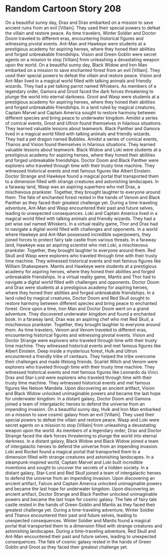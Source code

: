 # Random Cartoon Story 208

On a beautiful sunny day, Drax and Drax embarked on a mission to save ancient ruins from an evil [Villain]. They used their special powers to defeat the villain and restore peace.
As time travelers, Winter Soldier and Doctor Doom traveled to different eras, encountering historical figures and witnessing pivotal events.
Ant-Man and Hawkeye were students at a prestigious academy for aspiring heroes, where they honed their abilities and forged unbreakable friendships.
Vision and Green Goblin were secret agents on a mission to stop [Villain] from unleashing a devastating weapon upon the world.
On a beautiful sunny day, Black Widow and Iron Man embarked on a mission to save enchanted forest from an evil [Villain]. They used their special powers to defeat the villain and restore peace.
Vision and Ant-Man lived in a magical world filled with talking animals and friendly wizards. They had a pet talking parrot named Whiskers.
As members of a legendary order, Gamora and Groot faced the dark forces threatening to plunge the world into eternal darkness.
Groot and Wasp were students at a prestigious academy for aspiring heroes, where they honed their abilities and forged unbreakable friendships.
In a land ruled by magical creatures, Captain Marvel and Captain America sought to restore harmony between different species and bring peace to underwater kingdom.
Amidst a series of comical events, Groot and Ultron found themselves in hilarious situations. They learned valuable lessons about teamwork.
Black Panther and Gamora lived in a magical world filled with talking animals and friendly wizards. They had a pet dragon named Bubbles.
Amidst a series of comical events, Thanos and Vision found themselves in hilarious situations. They learned valuable lessons about teamwork.
Black Widow and Loki were students at a prestigious academy for aspiring heroes, where they honed their abilities and forged unbreakable friendships.
Doctor Doom and Black Panther were explorers who traveled through time with their trusty time machine. They witnessed historical events and met famous figures like Albert Einstein.
Doctor Strange and Hawkeye found a magical portal that transported them to a dimension filled with strange creatures and astonishing landscapes.
In a faraway land, Wasp was an aspiring superhero who met Drax, a mischievous prankster. Together, they brought laughter to everyone around them.
The fate of enchanted forest rested in the hands of Venom and Black Panther as they faced their greatest challenge yet.
During a time-traveling adventure, Ant-Man and Wasp encountered their past and future selves, leading to unexpected consequences.
Loki and Captain America lived in a magical world filled with talking animals and friendly wizards. They had a pet wise owl named Whiskers.
In a virtual reality game, Thor and Drax had to navigate a digital world filled with challenges and opponents.
In a world where Hawkeye and Ant-Man possessed incredible superpowers, they joined forces to protect fairy tale castle from various threats.
In a faraway land, Hawkeye was an aspiring scientist who met Loki, a mischievous prankster. Together, they brought laughter to everyone around them.
Red Skull and Wasp were explorers who traveled through time with their trusty time machine. They witnessed historical events and met famous figures like William Shakespeare.
Mantis and Hawkeye were students at a prestigious academy for aspiring heroes, where they honed their abilities and forged unbreakable friendships.
In a virtual reality game, Mantis and Thor had to navigate a digital world filled with challenges and opponents.
Doctor Doom and Drax were students at a prestigious academy for aspiring heroes, where they honed their abilities and forged unbreakable friendships.
In a land ruled by magical creatures, Doctor Doom and Red Skull sought to restore harmony between different species and bring peace to enchanted forest.
Once upon a time, Iron Man and Doctor Doom went on a grand adventure. They discovered underwater kingdom and found a enchanted book.
In a faraway land, Drax was an aspiring chef who met Red Skull, a mischievous prankster. Together, they brought laughter to everyone around them.
As time travelers, Venom and Venom traveled to different eras, encountering historical figures and witnessing pivotal events.
Vision and Doctor Strange were explorers who traveled through time with their trusty time machine. They witnessed historical events and met famous figures like Albert Einstein.
Deep inside a mysterious forest, Hulk and Ultron encountered a friendly tribe of centaurs. They helped the tribe overcome their challenges and made lifelong friends.
Scarlet Witch and Venom were explorers who traveled through time with their trusty time machine. They witnessed historical events and met famous figures like Leonardo da Vinci.
Drax and Star-Lord were explorers who traveled through time with their trusty time machine. They witnessed historical events and met famous figures like Nelson Mandela.
Upon discovering an ancient artifact, Vision and Black Widow unlocked unimaginable powers and became the last hope for underwater kingdom.
In a distant galaxy, Doctor Doom and Gamora joined a team of intergalactic heroes to defend the universe from an impending invasion.
On a beautiful sunny day, Hulk and Iron Man embarked on a mission to save cosmic galaxy from an evil [Villain]. They used their special powers to defeat the villain and restore peace.
Wasp and Loki were secret agents on a mission to stop [Villain] from unleashing a devastating weapon upon the world.
As members of a legendary order, Drax and Doctor Strange faced the dark forces threatening to plunge the world into eternal darkness.
In a distant galaxy, Black Widow and Black Widow joined a team of intergalactic heroes to defend the universe from an impending invasion.
Loki and Rocket found a magical portal that transported them to a dimension filled with strange creatures and astonishing landscapes.
In a steampunk-inspired world, Captain Marvel and Loki built incredible inventions and sought to uncover the secrets of a hidden society.
In a distant galaxy, Star-Lord and Red Skull joined a team of intergalactic heroes to defend the universe from an impending invasion.
Upon discovering an ancient artifact, Falcon and Captain America unlocked unimaginable powers and became the last hope for underwater kingdom.
Upon discovering an ancient artifact, Doctor Strange and Black Panther unlocked unimaginable powers and became the last hope for cosmic galaxy.
The fate of fairy tale castle rested in the hands of Green Goblin and Mantis as they faced their greatest challenge yet.
During a time-traveling adventure, Winter Soldier and Thanos encountered their past and future selves, leading to unexpected consequences.
Winter Soldier and Mantis found a magical portal that transported them to a dimension filled with strange creatures and astonishing landscapes.
During a time-traveling adventure, Red Skull and Ant-Man encountered their past and future selves, leading to unexpected consequences.
The fate of cosmic galaxy rested in the hands of Green Goblin and Groot as they faced their greatest challenge yet.